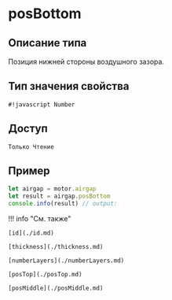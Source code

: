 # posBottom

## Описание типа
Позиция нижней стороны воздушного зазора.

## Тип значения свойства
`#!javascript Number`

## Доступ
`Только Чтение`

## Пример
```javascript linenums="1"
let airgap = motor.airgap
let result = airgap.posBottom
console.info(result) // output:
```

!!! info "См. также"

    [id](./id.md)

    [thickness](./thickness.md)

    [numberLayers](./numberLayers.md)

    [posTop](./posTop.md)

    [posMiddle](./posMiddle.md)
